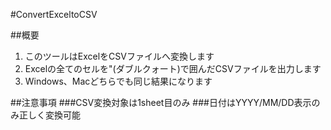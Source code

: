 #ConvertExceltoCSV

##概要
1. このツールはExcelをCSVファイルへ変換します
2. Excelの全てのセルを"(ダブルクォート)で囲んだCSVファイルを出力します
3. Windows、Macどちらでも同じ結果になります

##注意事項
###CSV変換対象は1sheet目のみ
###日付はYYYY/MM/DD表示のみ正しく変換可能
